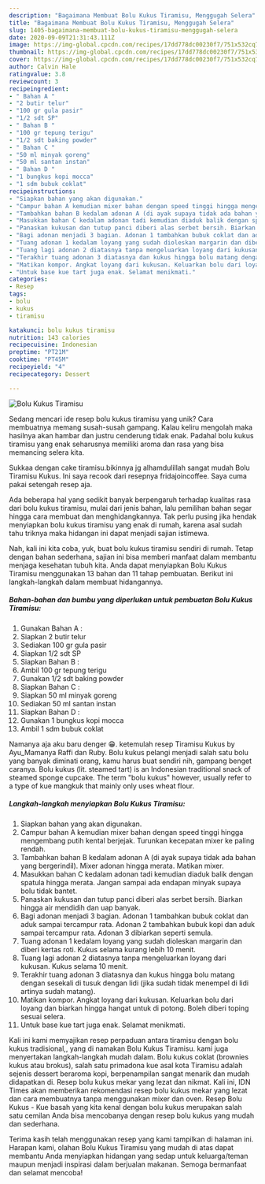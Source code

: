 ```yaml
---
description: "Bagaimana Membuat Bolu Kukus Tiramisu, Menggugah Selera"
title: "Bagaimana Membuat Bolu Kukus Tiramisu, Menggugah Selera"
slug: 1405-bagaimana-membuat-bolu-kukus-tiramisu-menggugah-selera
date: 2020-09-09T21:31:43.111Z
image: https://img-global.cpcdn.com/recipes/17dd778dc00230f7/751x532cq70/bolu-kukus-tiramisu-foto-resep-utama.jpg
thumbnail: https://img-global.cpcdn.com/recipes/17dd778dc00230f7/751x532cq70/bolu-kukus-tiramisu-foto-resep-utama.jpg
cover: https://img-global.cpcdn.com/recipes/17dd778dc00230f7/751x532cq70/bolu-kukus-tiramisu-foto-resep-utama.jpg
author: Calvin Hale
ratingvalue: 3.8
reviewcount: 3
recipeingredient:
- " Bahan A "
- "2 butir telur"
- "100 gr gula pasir"
- "1/2 sdt SP"
- " Bahan B "
- "100 gr tepung terigu"
- "1/2 sdt baking powder"
- " Bahan C "
- "50 ml minyak goreng"
- "50 ml santan instan"
- " Bahan D "
- "1 bungkus kopi mocca"
- "1 sdm bubuk coklat"
recipeinstructions:
- "Siapkan bahan yang akan digunakan."
- "Campur bahan A kemudian mixer bahan dengan speed tinggi hingga mengembang putih kental berjejak. Turunkan kecepatan mixer ke paling rendah."
- "Tambahkan bahan B kedalam adonan A (di ayak supaya tidak ada bahan yang bergerindil). Mixer adonan hingga merata. Matikan mixer."
- "Masukkan bahan C kedalam adonan tadi kemudian diaduk balik dengan spatula hingga merata. Jangan sampai ada endapan minyak supaya bolu tidak bantet."
- "Panaskan kukusan dan tutup panci diberi alas serbet bersih. Biarkan hingga air mendidih dan uap banyak."
- "Bagi adonan menjadi 3 bagian. Adonan 1 tambahkan bubuk coklat dan aduk sampai tercampur rata. Adonan 2 tambahkan bubuk kopi dan aduk sampai tercampur rata. Adonan 3 dibiarkan seperti semula."
- "Tuang adonan 1 kedalam loyang yang sudah dioleskan margarin dan diberi kertas roti. Kukus selama kurang lebih 10 menit."
- "Tuang lagi adonan 2 diatasnya tanpa mengeluarkan loyang dari kukusan. Kukus selama 10 menit."
- "Terakhir tuang adonan 3 diatasnya dan kukus hingga bolu matang dengan sesekali di tusuk dengan lidi (jika sudah tidak menempel di lidi artinya sudah matang)."
- "Matikan kompor. Angkat loyang dari kukusan. Keluarkan bolu dari loyang dan biarkan hingga hangat untuk di potong. Boleh diberi toping sesuai selera."
- "Untuk base kue tart juga enak. Selamat menikmati."
categories:
- Resep
tags:
- bolu
- kukus
- tiramisu

katakunci: bolu kukus tiramisu 
nutrition: 143 calories
recipecuisine: Indonesian
preptime: "PT21M"
cooktime: "PT45M"
recipeyield: "4"
recipecategory: Dessert

---
```



![Bolu Kukus Tiramisu](https://img-global.cpcdn.com/recipes/17dd778dc00230f7/751x532cq70/bolu-kukus-tiramisu-foto-resep-utama.jpg)

Sedang mencari ide resep bolu kukus tiramisu yang unik? Cara membuatnya memang susah-susah gampang. Kalau keliru mengolah maka hasilnya akan hambar dan justru cenderung tidak enak. Padahal bolu kukus tiramisu yang enak seharusnya memiliki aroma dan rasa yang bisa memancing selera kita.

Sukkaa dengan cake tiramisu.bikinnya jg alhamdulillah sangat mudah Bolu Tiramisu Kukus. Ini saya recook dari resepnya fridajoincoffee. Saya cuma pakai setengah resep aja.

Ada beberapa hal yang sedikit banyak berpengaruh terhadap kualitas rasa dari bolu kukus tiramisu, mulai dari jenis bahan, lalu pemilihan bahan segar hingga cara membuat dan menghidangkannya. Tak perlu pusing jika hendak menyiapkan bolu kukus tiramisu yang enak di rumah, karena asal sudah tahu triknya maka hidangan ini dapat menjadi sajian istimewa.


Nah, kali ini kita coba, yuk, buat bolu kukus tiramisu sendiri di rumah. Tetap dengan bahan sederhana, sajian ini bisa memberi manfaat dalam membantu menjaga kesehatan tubuh kita. Anda dapat menyiapkan Bolu Kukus Tiramisu menggunakan 13 bahan dan 11 tahap pembuatan. Berikut ini langkah-langkah dalam membuat hidangannya.

<!--inarticleads1-->

##### Bahan-bahan dan bumbu yang diperlukan untuk pembuatan Bolu Kukus Tiramisu:

1. Gunakan  Bahan A :
1. Siapkan 2 butir telur
1. Sediakan 100 gr gula pasir
1. Siapkan 1/2 sdt SP
1. Siapkan  Bahan B :
1. Ambil 100 gr tepung terigu
1. Gunakan 1/2 sdt baking powder
1. Siapkan  Bahan C :
1. Siapkan 50 ml minyak goreng
1. Sediakan 50 ml santan instan
1. Siapkan  Bahan D :
1. Gunakan 1 bungkus kopi mocca
1. Ambil 1 sdm bubuk coklat


Namanya aja aku baru denger 😁. ketemulah resep Tiramisu Kukus by Ayu_Mamanya Raffi dan Ruby. Bolu kukus pelangi menjadi salah satu bolu yang banyak diminati orang, kamu harus buat sendiri nih, gampang benget caranya. Bolu kukus (lit. steamed tart) is an Indonesian traditional snack of steamed sponge cupcake. The term &#34;bolu kukus&#34; however, usually refer to a type of kue mangkuk that mainly only uses wheat flour. 

<!--inarticleads2-->

##### Langkah-langkah menyiapkan Bolu Kukus Tiramisu:

1. Siapkan bahan yang akan digunakan.
1. Campur bahan A kemudian mixer bahan dengan speed tinggi hingga mengembang putih kental berjejak. Turunkan kecepatan mixer ke paling rendah.
1. Tambahkan bahan B kedalam adonan A (di ayak supaya tidak ada bahan yang bergerindil). Mixer adonan hingga merata. Matikan mixer.
1. Masukkan bahan C kedalam adonan tadi kemudian diaduk balik dengan spatula hingga merata. Jangan sampai ada endapan minyak supaya bolu tidak bantet.
1. Panaskan kukusan dan tutup panci diberi alas serbet bersih. Biarkan hingga air mendidih dan uap banyak.
1. Bagi adonan menjadi 3 bagian. Adonan 1 tambahkan bubuk coklat dan aduk sampai tercampur rata. Adonan 2 tambahkan bubuk kopi dan aduk sampai tercampur rata. Adonan 3 dibiarkan seperti semula.
1. Tuang adonan 1 kedalam loyang yang sudah dioleskan margarin dan diberi kertas roti. Kukus selama kurang lebih 10 menit.
1. Tuang lagi adonan 2 diatasnya tanpa mengeluarkan loyang dari kukusan. Kukus selama 10 menit.
1. Terakhir tuang adonan 3 diatasnya dan kukus hingga bolu matang dengan sesekali di tusuk dengan lidi (jika sudah tidak menempel di lidi artinya sudah matang).
1. Matikan kompor. Angkat loyang dari kukusan. Keluarkan bolu dari loyang dan biarkan hingga hangat untuk di potong. Boleh diberi toping sesuai selera.
1. Untuk base kue tart juga enak. Selamat menikmati.


Kali ini kami memyajikan resep perpaduan antara tiramisu dengan bolu kukus tradisional,, yang di namakan Bolu Kukus Tiramisu. kami juga menyertakan langkah-langkah mudah dalam. Bolu kukus coklat (brownies kukus atau brokus), salah satu primadona kue asal kota Tiramisu adalah sejenis dessert beraroma kopi, berpenampilan sangat menarik dan mudah didapatkan di. Resep bolu kukus mekar yang lezat dan nikmat. Kali ini, IDN Times akan memberikan rekomendasi resep bolu kukus mekar yang lezat dan cara membuatnya tanpa menggunakan mixer dan oven. Resep Bolu Kukus - Kue basah yang kita kenal dengan bolu kukus merupakan salah satu cemilan Anda bisa mencobanya dengan resep bolu kukus yang mudah dan sederhana. 

Terima kasih telah menggunakan resep yang kami tampilkan di halaman ini. Harapan kami, olahan Bolu Kukus Tiramisu yang mudah di atas dapat membantu Anda menyiapkan hidangan yang sedap untuk keluarga/teman maupun menjadi inspirasi dalam berjualan makanan. Semoga bermanfaat dan selamat mencoba!
